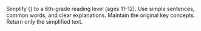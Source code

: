 Simplify {} to a 6th-grade reading level (ages 11-12). Use simple sentences, common words, and clear explanations. Maintain the original key concepts. Return only the simplified text.